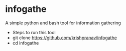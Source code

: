 # infogathe
A simple python and bash tool for information gathering
- Steps to run this tool
- git clone https://github.com/krishpranav/infogathe
- cd infogathe
